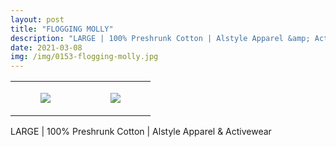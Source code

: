 ```yaml
---
layout: post
title: "FLOGGING MOLLY"
description: "LARGE | 100% Preshrunk Cotton | Alstyle Apparel &amp; Activewear"
date: 2021-03-08
img: /img/0153-flogging-molly.jpg
---
```




<table style="width:100%;"><tr><td style="vertical-align:top;">
      <figure class="tmblr-full" data-orig-height="2048" data-orig-width="1365" data-orig-src="https://concertshirts.netlify.app/shirts/0153/0153-01.jpg"><img src="https://64.media.tumblr.com/95543ee3c66446b846776e2829c458d8/5ab2e9772bddabcf-c7/s540x810/e455a39fdf50ac4e90012698b408f384f2e9ad85.jpg" data-orig-height="2048" data-orig-width="1365" data-orig-src="https://concertshirts.netlify.app/shirts/0153/0153-01.jpg"/></figure></td>
    <td style="vertical-align:top;">
      <figure class="tmblr-full" data-orig-height="2048" data-orig-width="1365" data-orig-src="https://concertshirts.netlify.app/shirts/0153/0153-02.jpg"><img src="https://64.media.tumblr.com/20fb942783d5515b7a5d4a51ebc97a73/5ab2e9772bddabcf-4c/s540x810/5fbdf913ba0be8ade77bb7afe0008d603076b545.jpg" data-orig-height="2048" data-orig-width="1365" data-orig-src="https://concertshirts.netlify.app/shirts/0153/0153-02.jpg"/></figure></td>
  </tr></table><p>
  LARGE | 100% Preshrunk Cotton | Alstyle Apparel &amp; Activewear
</p>
